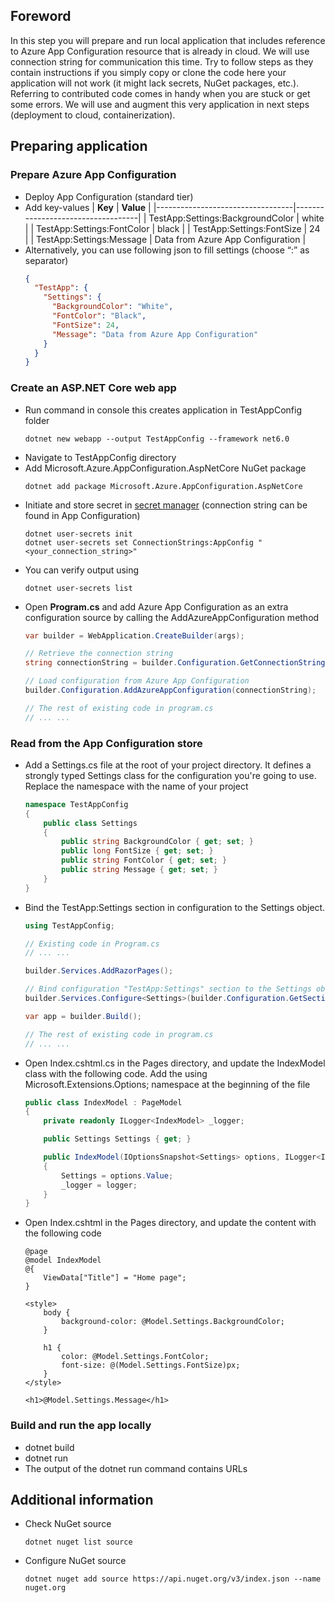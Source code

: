 ## Foreword

In this step you will prepare and run local application that includes reference to Azure App Configuration resource that is already in cloud. We will use connection string for communication this time. Try to follow steps as they contain instructions if you simply copy or clone the code here your application will not work (it might lack secrets, NuGet packages, etc.). Referring to contributed code comes in handy when you are stuck or get some errors. We will use and augment this very application in next steps (deployment to cloud, containerization).

## Preparing application

### Prepare Azure App Configuration
  - Deploy App Configuration (standard tier)
  - Add key-values
    | **Key**                          | **Value**                         |
    |----------------------------------|-----------------------------------|
    | TestApp:Settings:BackgroundColor | white                             |
    | TestApp:Settings:FontColor       | black                             |
    | TestApp:Settings:FontSize        | 24                                |
    | TestApp:Settings:Message         | Data from Azure App Configuration |
   - Alternatively, you can use following json to fill settings (choose “:” as separator)
      ```json
      {
        "TestApp": {
          "Settings": {
            "BackgroundColor": "White",
            "FontColor": "Black",
            "FontSize": 24,
            "Message": "Data from Azure App Configuration"
          }
        }
      }
      ```

### Create an ASP.NET Core web app

  - Run command in console this creates application in TestAppConfig folder  
    ```
    dotnet new webapp --output TestAppConfig --framework net6.0
    ```
  - Navigate to TestAppConfig directory
  - Add Microsoft.Azure.AppConfiguration.AspNetCore NuGet package  
    ```
    dotnet add package Microsoft.Azure.AppConfiguration.AspNetCore
    ```
  - Initiate and store secret in [secret manager](https://learn.microsoft.com/en-us/aspnet/core/security/app-secrets?view=aspnetcore-7.0&tabs=windows#secret-manager) (connection string can be found in App Configuration) 
    ```
    dotnet user-secrets init
    dotnet user-secrets set ConnectionStrings:AppConfig "<your_connection_string>"
    ```
  - You can verify output using
    ```
    dotnet user-secrets list
    ```
  - Open **Program.cs** and add Azure App Configuration as an extra configuration source by calling the AddAzureAppConfiguration method
    ```csharp
    var builder = WebApplication.CreateBuilder(args);

    // Retrieve the connection string
    string connectionString = builder.Configuration.GetConnectionString("AppConfig");
    
    // Load configuration from Azure App Configuration
    builder.Configuration.AddAzureAppConfiguration(connectionString);
    
    // The rest of existing code in program.cs
    // ... ...
    ```

### Read from the App Configuration store

  - Add a Settings.cs file at the root of your project directory. It defines a strongly typed Settings class for the configuration you're going to use. Replace the namespace with the name of your project
    ```csharp
    namespace TestAppConfig
    {
        public class Settings
        {
            public string BackgroundColor { get; set; }
            public long FontSize { get; set; }
            public string FontColor { get; set; }
            public string Message { get; set; }
        }
    }
    ```

  - Bind the TestApp:Settings section in configuration to the Settings object.
    ```csharp
    using TestAppConfig;

    // Existing code in Program.cs
    // ... ...
    
    builder.Services.AddRazorPages();
    
    // Bind configuration "TestApp:Settings" section to the Settings object
    builder.Services.Configure<Settings>(builder.Configuration.GetSection("TestApp:Settings"));
    
    var app = builder.Build();
    
    // The rest of existing code in program.cs
    // ... ...
    ```

  - Open Index.cshtml.cs in the Pages directory, and update the IndexModel class with the following code.
    Add the using Microsoft.Extensions.Options; namespace at the beginning of the file
    ```csharp
    public class IndexModel : PageModel
    {
        private readonly ILogger<IndexModel> _logger;
    
        public Settings Settings { get; }
    
        public IndexModel(IOptionsSnapshot<Settings> options, ILogger<IndexModel> logger)
        {
            Settings = options.Value;
            _logger = logger;
        }
    }
    ```
  - Open Index.cshtml in the Pages directory, and update the content with the following code
    ```razor
    @page
    @model IndexModel
    @{
        ViewData["Title"] = "Home page";
    }
    
    <style>
        body {
            background-color: @Model.Settings.BackgroundColor;
        }
    
        h1 {
            color: @Model.Settings.FontColor;
            font-size: @(Model.Settings.FontSize)px;
        }
    </style>
    
    <h1>@Model.Settings.Message</h1>
    ```

### Build and run the app locally
  - dotnet build
  - dotnet run
  - The output of the dotnet run command contains URLs

## Additional information

  - Check NuGet source
    ```
    dotnet nuget list source
    ```
  
  - Configure NuGet source
    ```
    dotnet nuget add source https://api.nuget.org/v3/index.json --name nuget.org
    ```
